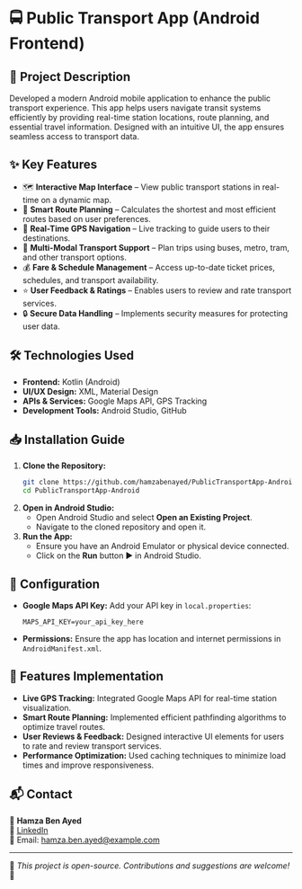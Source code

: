 # 🚍 Public Transport App (Android Frontend)

## 📌 Project Description
Developed a modern Android mobile application to enhance the public transport experience. This app helps users navigate transit systems efficiently by providing real-time station locations, route planning, and essential travel information. Designed with an intuitive UI, the app ensures seamless access to transport data.

## ✨ Key Features
- 🗺 **Interactive Map Interface** – View public transport stations in real-time on a dynamic map.
- 📍 **Smart Route Planning** – Calculates the shortest and most efficient routes based on user preferences.
- 🚀 **Real-Time GPS Navigation** – Live tracking to guide users to their destinations.
- 🚊 **Multi-Modal Transport Support** – Plan trips using buses, metro, tram, and other transport options.
- 💰 **Fare & Schedule Management** – Access up-to-date ticket prices, schedules, and transport availability.
- ⭐ **User Feedback & Ratings** – Enables users to review and rate transport services.
- 🔒 **Secure Data Handling** – Implements security measures for protecting user data.

## 🛠️ Technologies Used
- **Frontend:** Kotlin (Android)
- **UI/UX Design:** XML, Material Design
- **APIs & Services:** Google Maps API, GPS Tracking
- **Development Tools:** Android Studio, GitHub

## 📥 Installation Guide
1. **Clone the Repository:**
   ```sh
   git clone https://github.com/hamzabenayed/PublicTransportApp-Android.git
   cd PublicTransportApp-Android
   ```
2. **Open in Android Studio:**
   - Open Android Studio and select **Open an Existing Project**.
   - Navigate to the cloned repository and open it.
3. **Run the App:**
   - Ensure you have an Android Emulator or physical device connected.
   - Click on the **Run** button ▶️ in Android Studio.

## 🔧 Configuration
- **Google Maps API Key:** Add your API key in `local.properties`:
  ```properties
  MAPS_API_KEY=your_api_key_here
  ```
- **Permissions:** Ensure the app has location and internet permissions in `AndroidManifest.xml`.

## 🚀 Features Implementation
- **Live GPS Tracking:** Integrated Google Maps API for real-time station visualization.
- **Smart Route Planning:** Implemented efficient pathfinding algorithms to optimize travel routes.
- **User Reviews & Feedback:** Designed interactive UI elements for users to rate and review transport services.
- **Performance Optimization:** Used caching techniques to minimize load times and improve responsiveness.

## 📬 Contact
📩 **Hamza Ben Ayed**  
📌 [LinkedIn](https://www.linkedin.com/in/hamza-ben-ayed-307ab223b/)  
📧 Email: hamza.ben.ayed@example.com

---
🔹 *This project is open-source. Contributions and suggestions are welcome!* 🚀
